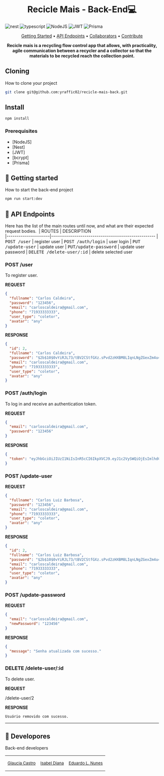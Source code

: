 [JAVASCRIPT__BADGE]: https://img.shields.io/badge/Javascript-000?style=for-the-badge&logo=javascript
[TYPESCRIPT__BADGE]: https://img.shields.io/badge/typescript-D4FAFF?style=for-the-badge&logo=typescript
[EXPRESS__BADGE]: https://img.shields.io/badge/express-005CFE?style=for-the-badge&logo=express
[VUE__BADGE]: https://img.shields.io/badge/VueJS-fff?style=for-the-badge&logo=vue
[NEST__BADGE]: https://img.shields.io/badge/nest-7026b9?style=for-the-badge&logo=nest
[GRAPHQL__BADGE]: https://img.shields.io/badge/GraphQL-e10098?style=for-the-badge&logo=graphql
[JAVA_BADGE]: https://img.shields.io/badge/java-%23ED8B00.svg?style=for-the-badge&logo=openjdk&logoColor=white
[SPRING_BADGE]: https://img.shields.io/badge/spring-%236DB33F.svg?style=for-the-badge&logo=spring&logoColor=white
[MONGO_BADGE]: https://img.shields.io/badge/MongoDB-%234ea94b.svg?style=for-the-badge&logo=mongodb&logoColor=white
[AWS_BADGE]: https://img.shields.io/badge/AWS-%23FF9900.svg?style=for-the-badge&logo=amazon-aws&logoColor=white

<h1 align="center" style="font-weight: bold;">Recicle Mais - Back-End💻</h1>

![nest][NEST__BADGE]
![typescript][TYPESCRIPT__BADGE]
![NodeJS](https://img.shields.io/badge/node.js-6DA55F?style=for-the-badge&logo=node.js&logoColor=white)
![JWT](https://img.shields.io/badge/JWT-black?style=for-the-badge&logo=JSON%20web%20tokens)
![Prisma](https://img.shields.io/badge/Prisma-3982CE?style=for-the-badge&logo=Prisma&logoColor=white)

<p align="center">
 <a href="#started">Getting Started</a> • 
  <a href="#routes">API Endpoints</a> •
 <a href="#colab">Collaborators</a> •
 <a href="#contribute">Contribute</a>
</p>

<p align="center">
  <b>Recicle mais is a recycling flow control app that allows, with practicality, agile communication between a recycler and a collector so that the materials to be recycled reach the collection point.</b>
</p>


<h2>Cloning</h2>

How to clone your project

```bash
git clone git@github.com:yraffic02/recicle-mais-back.git

```

<h2> Install </h2>

```bash
npm install
```
<h3>Prerequisites</h3>

- [NodeJS]
- [Nest]
- [JWT]
- [bcrypt]
- [Prisma]

<h2 id="started">🚀 Getting started</h2>

How to start the back-end project

```bash
npm run start:dev
```

<h2 id="routes">📍 API Endpoints</h2>

Here has the list of the main routes until now, and what are their expected request bodies.
​
| ROUTES | DESCRIPTION  
|----------------------|-----------------------------------------------------
| <kbd>POST /user</kbd> | register user
| <kbd>POST /auth/login</kbd> | user login 
| <kbd>PUT /update-user</kbd> | update user
| <kbd>PUT/update-password</kbd> | update user password 
| <kbd>DELETE /delete-user/:id</kbd> | delete selected user 

<h3 id="post-user-register">POST /user</h3>
To register user.

**REQUEST**

```json
{
  "fullname": "Carlos Caldeira",
  "password": "123456",
  "email": "carloscaldeira@gmail.com",
  "phone": "71933333333",
  "user_type": "coletor",
  "avatar": "any"
}
```

**RESPONSE**

```json
{
  "id": 2,
  "fullname": "Carlos Caldeira",
  "password": "$2b$10$0vYiRJL73/tBV2CStfGXz.sPvd2zHXBM8LIqnLNgZGexZm4u48vUq",
  "email": "carloscaldeira@gmail.com",
  "phone": "71933333333",
  "user_type": "coletor",
  "avatar": "any"
}
```

<h3 id="auth-login">POST   /auth/login</h3>
To log in and receive an authentication token.

**REQUEST**

```json
{
  "email": "carloscaldeira@gmail.com",
  "password": "123456"
}
```

**RESPONSE**

```json
{
  "token": "eyJhbGciOiJIUzI1NiIsInR5cCI6IkpXVCJ9.eyJ1c2VySWQiOjEsImlhdCI6MTcxMDE2MzE5NCwiZXhwIjoxNzEwMjQ5NTk0fQ.mq9vh35k_P_4GTO--Pi2hVkH1ipraFN6rIhVvbblEKE"
}
```

<h3 id="update-user">POST   /update-user</h3>

**REQUEST**

```json
{
  "fullname": "Carlos Luiz Barbosa",
  "password": "123456",
  "email": "carloscaldeira@gmail.com",
  "phone": "71933333333",
  "user_type": "coletor",
  "avatar": "any"
}
```

**RESPONSE**

```json
{
  "id": 2,
  "fullname": "Carlos Luiz Barbosa",
  "password": "$2b$10$0vYiRJL73/tBV2CStfGXz.sPvd2zHXBM8LIqnLNgZGexZm4u48vUq",
  "email": "carloscaldeira@gmail.com",
  "phone": "71933333333",
  "user_type": "coletor",
  "avatar": "any"
}
```

<h3 id="update-password">POST   /update-password</h3>

**REQUEST**

```json
{
  "email": "carloscaldeira@gmail.com",
  "newPassword": "123456"
}
```

**RESPONSE**

```json
{
  "message": "Senha atualizada com sucesso."
}
```
<h3 id="delete-user">DELETE /delete-user/:id</h3>
To delete user.


**REQUEST**

/delete-user/2

**RESPONSE**

```bash
Usuário removido com sucesso.
```

---
<h2 id="colab">🤝 Developores</h2>


Back-end developers

<table>
  <tr>
    <td align="center">
      <a href="https://github.com/Glaucia-S-Castro">
        <sub>
          <p>Glaucia Castro</p>
        </sub>
      </a>
    </td>
    <td align="center">
      <a href="https://github.com/isabeldiana">
        <sub>
          <p>Isabel Diana</p>
        </sub>
      </a>
    </td>
    <td align="center">
      <a href="https://github.com/EduardoNunes">
        <sub>
          <p>Eduardo L. Nunes</p>
        </sub>
      </a>
    </td>
  </tr>
</table>
